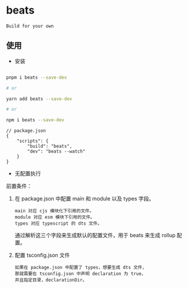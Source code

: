 # beats

`Build for your own`

## 使用

- 安装

```bash

pnpm i beats --save-dev

# or

yarn add beats --save-dev

# or

npm i beats --save-dev

```

```json5
// package.json
{
    "scripts": {
        "build": "beats",
        "dev": "beats --watch"
    }
}

```

- 无配置执行

前置条件：

1. 在 package.json 中配置 main 和 module 以及 types 字段。

    ```
    main 对应 cjs 模块化下引用的文件。
    module 对应 esm 模块下引用的文件。
    types 对应 typescript 的 dts 文件。
    ```

    通过解析这三个字段来生成默认的配置文件，用于 beats 来生成 rollup 配置。

2. 配置 tsconfig.json 文件

    ```
    如果在 package.json 中配置了 types，想要生成 dts 文件，
    那就需要在 tsconfig.json 中声明 declaration 为 true，
    并且指定目录，declarationDir。
    ```
